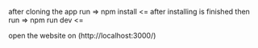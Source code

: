 after cloning the app
run 
=> npm install  <=
after installing is finished then run
=> npm run dev  <=

open the website on (http://localhost:3000/)
